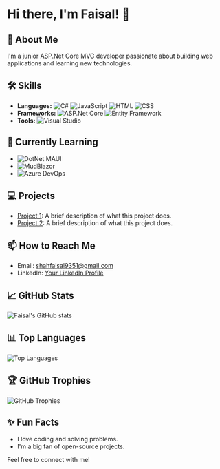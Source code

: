 # Hi there, I'm Faisal! 👋

## 🚀 About Me
I'm a junior ASP.Net Core MVC developer passionate about building web applications and learning new technologies.

## 🛠️ Skills
- **Languages:** 
  ![C#](https://img.shields.io/badge/-C%23-239120?logo=c-sharp&logoColor=white&style=flat)
  ![JavaScript](https://img.shields.io/badge/-JavaScript-F7DF1E?logo=javascript&logoColor=black&style=flat)
  ![HTML](https://img.shields.io/badge/-HTML5-E34F26?logo=html5&logoColor=white&style=flat)
  ![CSS](https://img.shields.io/badge/-CSS3-1572B6?logo=css3&logoColor=white&style=flat)
- **Frameworks:** 
  ![ASP.Net Core](https://img.shields.io/badge/-ASP.Net%20Core-512BD4?logo=.net&logoColor=white&style=flat)
  ![Entity Framework](https://img.shields.io/badge/-Entity%20Framework-512BD4?logo=.net&logoColor=white&style=flat)
- **Tools:** 
  ![Visual Studio](https://img.shields.io/badge/-Visual%20Studio-5C2D91?logo=visual-studio&logoColor=white&style=flatSQL%20Server-CC2927?logo=microsoft-sql-server&logoColor=white&style=flat)

## 🌱 Currently Learning
- ![DotNet MAUI](https://img.shields.io/badge/-DotNet%20MAUI-512BD4?logo=.net&logoColor=white&style=flat)
- ![MudBlazor](https://img.shields.io/badge/-MudBlazor-1E88E5?logo=blazor&logoColor=white&style=flat)
- ![Azure DevOps](https://img.shields.io/badge/-Azure%20DevOps-0078D7?logo=azure-devops&logoColor=white&style=flat)

## 💻 Projects
- [Project 1](https://github.com/ShahFaisal9351/project1): A brief description of what this project does.
- [Project 2](https://github.com/ShahFaisal9351/project2): A brief description of what this project does.

## 📫 How to Reach Me
- Email: [shahfaisal9351@gmail.com](mailto:shahfaisal9351@gmail.com)
- LinkedIn: [Your LinkedIn Profile](https://www.linkedin.com/in/yourprofile)

## 📈 GitHub Stats
![Faisal's GitHub stats](https://github-readme-stats.vercel.app/api?username=ShahFaisal9351&show_icons=true&theme=radical)

## 📊 Top Languages
![Top Languages](https://github-readme-stats.vercel.app/api/top-langs/?username=ShahFaisal9351&layout=compact&theme=radical)

## 🏆 GitHub Trophies
![GitHub Trophies](https://github-profile-trophy.vercel.app/?username=ShahFaisal9351&theme=radical)

## ✨ Fun Facts
- I love coding and solving problems.
- I'm a big fan of open-source projects.

Feel free to connect with me!